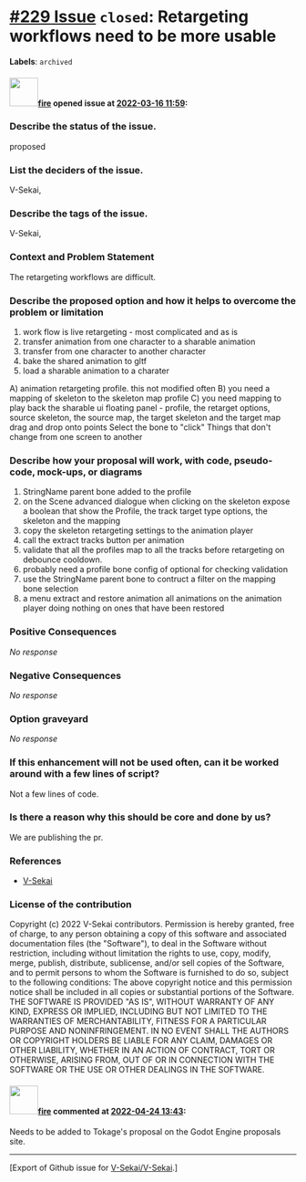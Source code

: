 # [\#229 Issue](https://github.com/V-Sekai/V-Sekai/issues/229) `closed`: Retargeting workflows need to be more usable
**Labels**: `archived`


#### <img src="https://avatars.githubusercontent.com/u/32321?u=c2e06a3d2b49a467aa907e54aa259516440267cc&v=4" width="50">[fire](https://github.com/fire) opened issue at [2022-03-16 11:59](https://github.com/V-Sekai/V-Sekai/issues/229):

### Describe the status of the issue.

proposed

### List the deciders of the issue.

V-Sekai,

### Describe the tags of the issue.

V-Sekai,

### Context and Problem Statement

The retargeting workflows are difficult.


### Describe the proposed option and how it helps to overcome the problem or limitation

1. work flow is live retargeting - most complicated and as is 
2. transfer animation from one character to a sharable animation
3. transfer from one character to another character 
4. bake the shared animation to gltf 
5. load a sharable animation to a charater

A) animation retargeting profile. this not modified often
B) you need a mapping of skeleton to the skeleton map profile 
C) you need mapping to play back the sharable ui 
floating panel - profile, the retarget options, source skeleton, the source map, the target skeleton and the target map 
drag and drop onto points
Select the bone to "click"
Things that don't change from one screen to another

### Describe how your proposal will work, with code, pseudo-code, mock-ups, or diagrams

1. StringName parent bone added to the profile
3. on the Scene advanced dialogue when clicking on the skeleton expose a boolean that show the Profile, the track target type options, the skeleton and the mapping
5. copy the skeleton retargeting settings to the animation player
7. call the extract tracks button per animation
9. validate that all the profiles map to all the tracks before retargeting on debounce cooldown.
11. probably need a profile bone config of optional for checking validation
13. use the StringName parent bone to contruct a filter on the mapping bone selection
15. a menu extract and restore animation all animations on the animation player doing nothing on ones that have been restored 

### Positive Consequences

_No response_

### Negative Consequences

_No response_

### Option graveyard

_No response_

### If this enhancement will not be used often, can it be worked around with a few lines of script?

Not a few lines of code.

### Is there a reason why this should be core and done by us?

We are publishing the pr.

### References

- [V-Sekai](https://v-sekai.org/)


### License of the contribution

Copyright (c) 2022 V-Sekai contributors. Permission is hereby granted, free of charge, to any person obtaining a copy of this software and associated documentation files (the "Software"), to deal in the Software without restriction, including without limitation the rights to use, copy, modify, merge, publish, distribute, sublicense, and/or sell copies of the Software, and to permit persons to whom the Software is furnished to do so, subject to the following conditions: The above copyright notice and this permission notice shall be included in all copies or substantial portions of the Software. THE SOFTWARE IS PROVIDED "AS IS", WITHOUT WARRANTY OF ANY KIND, EXPRESS OR IMPLIED, INCLUDING BUT NOT LIMITED TO THE WARRANTIES OF MERCHANTABILITY, FITNESS FOR A PARTICULAR PURPOSE AND NONINFRINGEMENT. IN NO EVENT SHALL THE AUTHORS OR COPYRIGHT HOLDERS BE LIABLE FOR ANY CLAIM, DAMAGES OR OTHER LIABILITY, WHETHER IN AN ACTION OF CONTRACT, TORT OR OTHERWISE, ARISING FROM, OUT OF OR IN CONNECTION WITH THE SOFTWARE OR THE USE OR OTHER DEALINGS IN THE SOFTWARE.

#### <img src="https://avatars.githubusercontent.com/u/32321?u=c2e06a3d2b49a467aa907e54aa259516440267cc&v=4" width="50">[fire](https://github.com/fire) commented at [2022-04-24 13:43](https://github.com/V-Sekai/V-Sekai/issues/229#issuecomment-1107844740):

Needs to be added to Tokage's proposal on the Godot Engine proposals site.


-------------------------------------------------------------------------------



[Export of Github issue for [V-Sekai/V-Sekai](https://github.com/V-Sekai/V-Sekai).]
